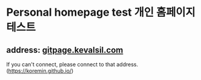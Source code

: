 # Personal homepage test 개인 홈페이지 테스트
## address: [gitpage.kevalsil.com](https://kevalsil.com/)

If you can't connect, please connect to that address.
(https://koremin.github.io/)
